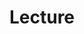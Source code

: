 ---
layout: page
title: Lecture
permalink: /lecture/
image: 
description: Regular (or special) lectures led or managed by the AI Digital Twin Lab, Dong-A University of Korea
toc: true
toc_sticky: true
toc_label: "Table of Contents"
---